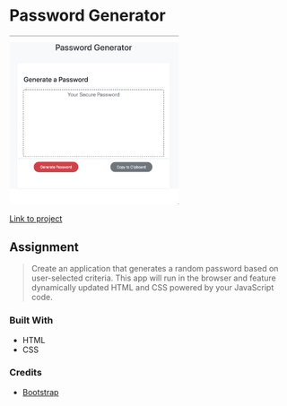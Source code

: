 # Password Generator

<img src="./public/assets/images/passwordGen.png" width=60%>

[Link to project](https://taylormbruno.github.io/PasswordGenerator)

## Assignment
>Create an application that generates a random password based on user-selected criteria. This app will run in the browser and feature dynamically updated HTML and CSS powered by your JavaScript code.

### Built With
- HTML
- CSS

### Credits
- [Bootstrap](https://getbootstrap.com/)
